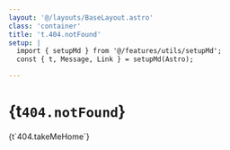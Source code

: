```yaml
---
layout: '@/layouts/BaseLayout.astro'
class: 'container'
title: 't.404.notFound'
setup: |
  import { setupMd } from '@/features/utils/setupMd';
  const { t, Message, Link } = setupMd(Astro);

---
```

# {t`404.notFound`}

<Link to='/'>{t`404.takeMeHome`}</Link>
